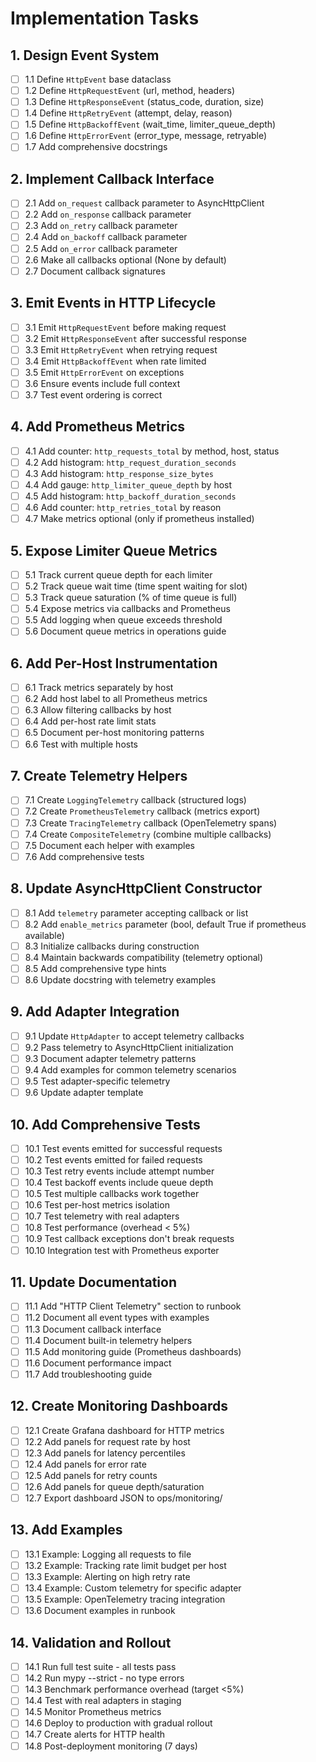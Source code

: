 # Implementation Tasks

## 1. Design Event System

- [ ] 1.1 Define `HttpEvent` base dataclass
- [ ] 1.2 Define `HttpRequestEvent` (url, method, headers)
- [ ] 1.3 Define `HttpResponseEvent` (status_code, duration, size)
- [ ] 1.4 Define `HttpRetryEvent` (attempt, delay, reason)
- [ ] 1.5 Define `HttpBackoffEvent` (wait_time, limiter_queue_depth)
- [ ] 1.6 Define `HttpErrorEvent` (error_type, message, retryable)
- [ ] 1.7 Add comprehensive docstrings

## 2. Implement Callback Interface

- [ ] 2.1 Add `on_request` callback parameter to AsyncHttpClient
- [ ] 2.2 Add `on_response` callback parameter
- [ ] 2.3 Add `on_retry` callback parameter
- [ ] 2.4 Add `on_backoff` callback parameter
- [ ] 2.5 Add `on_error` callback parameter
- [ ] 2.6 Make all callbacks optional (None by default)
- [ ] 2.7 Document callback signatures

## 3. Emit Events in HTTP Lifecycle

- [ ] 3.1 Emit `HttpRequestEvent` before making request
- [ ] 3.2 Emit `HttpResponseEvent` after successful response
- [ ] 3.3 Emit `HttpRetryEvent` when retrying request
- [ ] 3.4 Emit `HttpBackoffEvent` when rate limited
- [ ] 3.5 Emit `HttpErrorEvent` on exceptions
- [ ] 3.6 Ensure events include full context
- [ ] 3.7 Test event ordering is correct

## 4. Add Prometheus Metrics

- [ ] 4.1 Add counter: `http_requests_total` by method, host, status
- [ ] 4.2 Add histogram: `http_request_duration_seconds`
- [ ] 4.3 Add histogram: `http_response_size_bytes`
- [ ] 4.4 Add gauge: `http_limiter_queue_depth` by host
- [ ] 4.5 Add histogram: `http_backoff_duration_seconds`
- [ ] 4.6 Add counter: `http_retries_total` by reason
- [ ] 4.7 Make metrics optional (only if prometheus installed)

## 5. Expose Limiter Queue Metrics

- [ ] 5.1 Track current queue depth for each limiter
- [ ] 5.2 Track queue wait time (time spent waiting for slot)
- [ ] 5.3 Track queue saturation (% of time queue is full)
- [ ] 5.4 Expose metrics via callbacks and Prometheus
- [ ] 5.5 Add logging when queue exceeds threshold
- [ ] 5.6 Document queue metrics in operations guide

## 6. Add Per-Host Instrumentation

- [ ] 6.1 Track metrics separately by host
- [ ] 6.2 Add host label to all Prometheus metrics
- [ ] 6.3 Allow filtering callbacks by host
- [ ] 6.4 Add per-host rate limit stats
- [ ] 6.5 Document per-host monitoring patterns
- [ ] 6.6 Test with multiple hosts

## 7. Create Telemetry Helpers

- [ ] 7.1 Create `LoggingTelemetry` callback (structured logs)
- [ ] 7.2 Create `PrometheusTelemetry` callback (metrics export)
- [ ] 7.3 Create `TracingTelemetry` callback (OpenTelemetry spans)
- [ ] 7.4 Create `CompositeTelemetry` (combine multiple callbacks)
- [ ] 7.5 Document each helper with examples
- [ ] 7.6 Add comprehensive tests

## 8. Update AsyncHttpClient Constructor

- [ ] 8.1 Add `telemetry` parameter accepting callback or list
- [ ] 8.2 Add `enable_metrics` parameter (bool, default True if prometheus available)
- [ ] 8.3 Initialize callbacks during construction
- [ ] 8.4 Maintain backwards compatibility (telemetry optional)
- [ ] 8.5 Add comprehensive type hints
- [ ] 8.6 Update docstring with telemetry examples

## 9. Add Adapter Integration

- [ ] 9.1 Update `HttpAdapter` to accept telemetry callbacks
- [ ] 9.2 Pass telemetry to AsyncHttpClient initialization
- [ ] 9.3 Document adapter telemetry patterns
- [ ] 9.4 Add examples for common telemetry scenarios
- [ ] 9.5 Test adapter-specific telemetry
- [ ] 9.6 Update adapter template

## 10. Add Comprehensive Tests

- [ ] 10.1 Test events emitted for successful requests
- [ ] 10.2 Test events emitted for failed requests
- [ ] 10.3 Test retry events include attempt number
- [ ] 10.4 Test backoff events include queue depth
- [ ] 10.5 Test multiple callbacks work together
- [ ] 10.6 Test per-host metrics isolation
- [ ] 10.7 Test telemetry with real adapters
- [ ] 10.8 Test performance (overhead < 5%)
- [ ] 10.9 Test callback exceptions don't break requests
- [ ] 10.10 Integration test with Prometheus exporter

## 11. Update Documentation

- [ ] 11.1 Add "HTTP Client Telemetry" section to runbook
- [ ] 11.2 Document all event types with examples
- [ ] 11.3 Document callback interface
- [ ] 11.4 Document built-in telemetry helpers
- [ ] 11.5 Add monitoring guide (Prometheus dashboards)
- [ ] 11.6 Document performance impact
- [ ] 11.7 Add troubleshooting guide

## 12. Create Monitoring Dashboards

- [ ] 12.1 Create Grafana dashboard for HTTP metrics
- [ ] 12.2 Add panels for request rate by host
- [ ] 12.3 Add panels for latency percentiles
- [ ] 12.4 Add panels for error rate
- [ ] 12.5 Add panels for retry counts
- [ ] 12.6 Add panels for queue depth/saturation
- [ ] 12.7 Export dashboard JSON to ops/monitoring/

## 13. Add Examples

- [ ] 13.1 Example: Logging all requests to file
- [ ] 13.2 Example: Tracking rate limit budget per host
- [ ] 13.3 Example: Alerting on high retry rate
- [ ] 13.4 Example: Custom telemetry for specific adapter
- [ ] 13.5 Example: OpenTelemetry tracing integration
- [ ] 13.6 Document examples in runbook

## 14. Validation and Rollout

- [ ] 14.1 Run full test suite - all tests pass
- [ ] 14.2 Run mypy --strict - no type errors
- [ ] 14.3 Benchmark performance overhead (target <5%)
- [ ] 14.4 Test with real adapters in staging
- [ ] 14.5 Monitor Prometheus metrics
- [ ] 14.6 Deploy to production with gradual rollout
- [ ] 14.7 Create alerts for HTTP health
- [ ] 14.8 Post-deployment monitoring (7 days)
